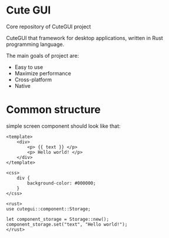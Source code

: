 # Cute GUI
Core repository of CuteGUI project

CuteGUI that framework for desktop applications, written
in Rust programming language.

The main goals of project are:
* Easy to use
* Maximize performance
* Cross-platform
* Native

# Common structure

simple screen component should look like that:
```vue
<template>
    <div>
        <p> {{ text }} </p>
        <p> Hello world! </p>
    </div>
</template>

<css>
    div {
        background-color: #000000;
    }
</css>

<rust>
use cutegui::component::Storage;

let component_storage = Storage::new();
component_storage.set("text", "Hello world!");
</rust>
```